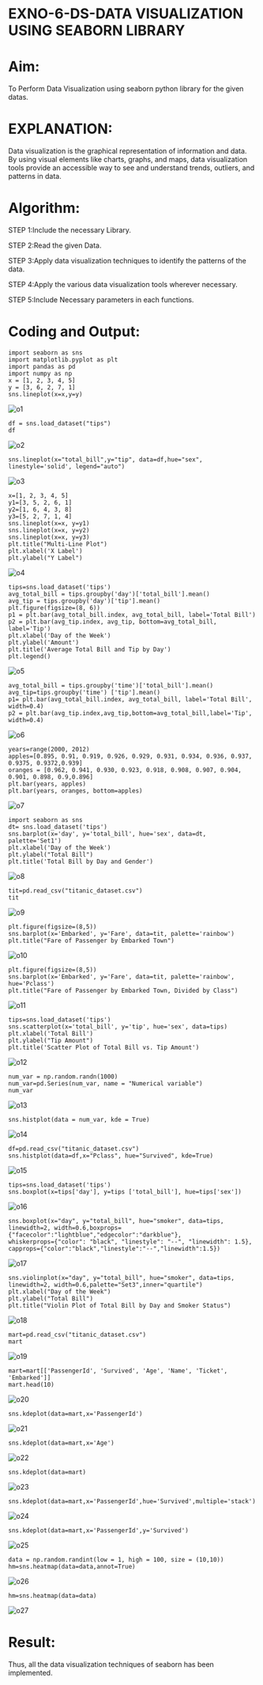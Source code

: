 # EXNO-6-DS-DATA VISUALIZATION USING SEABORN LIBRARY

# Aim:
  To Perform Data Visualization using seaborn python library for the given datas.

# EXPLANATION:
Data visualization is the graphical representation of information and data. By using visual elements like charts, graphs, and maps, data visualization tools provide an accessible way to see and understand trends, outliers, and patterns in data.

# Algorithm:
STEP 1:Include the necessary Library.

STEP 2:Read the given Data.

STEP 3:Apply data visualization techniques to identify the patterns of the data.

STEP 4:Apply the various data visualization tools wherever necessary.

STEP 5:Include Necessary parameters in each functions.

# Coding and Output:
```
import seaborn as sns
import matplotlib.pyplot as plt
import pandas as pd
import numpy as np
x = [1, 2, 3, 4, 5]
y = [3, 6, 2, 7, 1]
sns.lineplot(x=x,y=y)
```
![o1](https://github.com/chgeethika/EXNO-6-DS/assets/142209368/f06cb1bc-454f-447b-9cbc-9d01509ef267)

```
df = sns.load_dataset("tips")
df
```
![o2](https://github.com/chgeethika/EXNO-6-DS/assets/142209368/b4e19aea-2912-425b-8432-ae2c0d34f7d7)


```
sns.lineplot(x="total_bill",y="tip", data=df,hue="sex", linestyle='solid', legend="auto")
```
![o3](https://github.com/chgeethika/EXNO-6-DS/assets/142209368/84b1c26e-e1f1-4d31-ac78-f5b83cd82c74)

```
x=[1, 2, 3, 4, 5]
y1=[3, 5, 2, 6, 1]
y2=[1, 6, 4, 3, 8]
y3=[5, 2, 7, 1, 4]
sns.lineplot(x=x, y=y1)
sns.lineplot(x=x, y=y2)
sns.lineplot(x=x, y=y3)
plt.title("Multi-Line Plot")
plt.xlabel('X Label')
plt.ylabel("Y Label")
```
![o4](https://github.com/chgeethika/EXNO-6-DS/assets/142209368/0970b5e1-8229-48a5-9fb7-534f95d2e3b2)

```
tips=sns.load_dataset('tips')
avg_total_bill = tips.groupby('day')['total_bill'].mean()
avg_tip = tips.groupby('day')['tip'].mean()
plt.figure(figsize=(8, 6))
p1 = plt.bar(avg_total_bill.index, avg_total_bill, label='Total Bill')
p2 = plt.bar(avg_tip.index, avg_tip, bottom=avg_total_bill, label='Tip')
plt.xlabel('Day of the Week')
plt.ylabel('Amount')
plt.title('Average Total Bill and Tip by Day')
plt.legend()
```
![o5](https://github.com/chgeethika/EXNO-6-DS/assets/142209368/f52b8f50-f26b-46a7-b1b7-3e3d7e579064)

```
avg_total_bill = tips.groupby('time')['total_bill'].mean()
avg_tip=tips.groupby('time') ['tip'].mean()
p1= plt.bar(avg_total_bill.index, avg_total_bill, label='Total Bill', width=0.4)
p2 = plt.bar(avg_tip.index,avg_tip,bottom=avg_total_bill,label='Tip', width=0.4)
```
![o6](https://github.com/chgeethika/EXNO-6-DS/assets/142209368/acd015a7-eb57-4867-be35-9e392fba6908)

```
years=range(2000, 2012)
apples=[0.895, 0.91, 0.919, 0.926, 0.929, 0.931, 0.934, 0.936, 0.937, 0.9375, 0.9372,0.939]
oranges = [0.962, 0.941, 0.930, 0.923, 0.918, 0.908, 0.907, 0.904, 0.901, 0.898, 0.9,0.896]
plt.bar(years, apples)
plt.bar(years, oranges, bottom=apples)
```
![o7](https://github.com/chgeethika/EXNO-6-DS/assets/142209368/00e5144a-cbed-466c-a66c-b82a02a603c5)

```
import seaborn as sns
dt= sns.load_dataset('tips')
sns.barplot(x='day', y='total_bill', hue='sex', data=dt, palette='Set1')
plt.xlabel('Day of the Week')
plt.ylabel("Total Bill")
plt.title('Total Bill by Day and Gender')
```
![o8](https://github.com/chgeethika/EXNO-6-DS/assets/142209368/277f3bfc-8e43-4cd5-9b77-bfab98027de0)

```
tit=pd.read_csv("titanic_dataset.csv")
tit
```
![o9](https://github.com/chgeethika/EXNO-6-DS/assets/142209368/aaf24410-14ba-4f9f-a66b-05ff2a528159)

```
plt.figure(figsize=(8,5))
sns.barplot(x='Embarked', y='Fare', data=tit, palette='rainbow')
plt.title("Fare of Passenger by Embarked Town")
```
![o10](https://github.com/chgeethika/EXNO-6-DS/assets/142209368/54ddd672-29bb-4cb1-9ce8-1532784223e9)
```
plt.figure(figsize=(8,5))
sns.barplot(x='Embarked', y='Fare', data=tit, palette='rainbow', hue='Pclass')
plt.title("Fare of Passenger by Embarked Town, Divided by Class")
```
![o11](https://github.com/chgeethika/EXNO-6-DS/assets/142209368/e46ba771-8880-4938-a6f6-917242691e34)


```
tips=sns.load_dataset('tips')
sns.scatterplot(x='total_bill', y='tip', hue='sex', data=tips)
plt.xlabel('Total Bill')
plt.ylabel("Tip Amount")
plt.title('Scatter Plot of Total Bill vs. Tip Amount')
```
![o12](https://github.com/chgeethika/EXNO-6-DS/assets/142209368/da9d69a6-9b8a-412f-a857-537a8d1f6a89)

```
num_var = np.random.randn(1000)
num_var=pd.Series(num_var, name = "Numerical variable")
num_var
```
![o13](https://github.com/chgeethika/EXNO-6-DS/assets/142209368/7d5095f1-f962-4f45-8042-d850ef3a73ee)

```
sns.histplot(data = num_var, kde = True)
```
![o14](https://github.com/chgeethika/EXNO-6-DS/assets/142209368/513b0d57-e888-4d56-a662-986cd4e32650)

```
df=pd.read_csv("titanic_dataset.csv")
sns.histplot(data=df,x="Pclass", hue="Survived", kde=True)
```
![o15](https://github.com/chgeethika/EXNO-6-DS/assets/142209368/8588bdaf-ad62-4efc-9ed7-c4398ce25eb6)

```
tips=sns.load_dataset('tips')
sns.boxplot(x=tips['day'], y=tips ['total_bill'], hue=tips['sex'])
```
![o16](https://github.com/chgeethika/EXNO-6-DS/assets/142209368/67b42d96-59a4-4b4c-bd8b-594e330f2bc1)
```
sns.boxplot(x="day", y="total_bill", hue="smoker", data=tips, linewidth=2, width=0.6,boxprops={"facecolor":"lightblue","edgecolor":"darkblue"},
whiskerprops={"color": "black", "linestyle": "--", "linewidth": 1.5}, capprops={"color":"black","linestyle":"--","linewidth":1.5})
```

![o17](https://github.com/chgeethika/EXNO-6-DS/assets/142209368/7219ed2e-1c6a-4ec8-88ff-b895038cc25e)

```
sns.violinplot(x="day", y="total_bill", hue="smoker", data=tips, linewidth=2, width=0.6,palette="Set3",inner="quartile")
plt.xlabel("Day of the Week")
plt.ylabel("Total Bill")
plt.title("Violin Plot of Total Bill by Day and Smoker Status")
```
![o18](https://github.com/chgeethika/EXNO-6-DS/assets/142209368/8fd1cf11-f222-48ed-907d-99ef58985e1d)


```
mart=pd.read_csv("titanic_dataset.csv")
mart
```
![o19](https://github.com/chgeethika/EXNO-6-DS/assets/142209368/3b7f76e4-c049-44c7-9ab7-49ced9f0a518)

```
mart=mart[['PassengerId', 'Survived', 'Age', 'Name', 'Ticket', 'Embarked']]
mart.head(10)
```
![o20](https://github.com/chgeethika/EXNO-6-DS/assets/142209368/fdce848a-b9ae-4888-a266-fc040eae704d)

```
sns.kdeplot(data=mart,x='PassengerId')
```
![o21](https://github.com/chgeethika/EXNO-6-DS/assets/142209368/a3897022-3baf-4326-90fb-50c4398cc339)

```
sns.kdeplot(data=mart,x='Age')
```
![o22](https://github.com/chgeethika/EXNO-6-DS/assets/142209368/24c42d59-ae97-400e-906d-702d9c62c616)

```
sns.kdeplot(data=mart)
```
![o23](https://github.com/chgeethika/EXNO-6-DS/assets/142209368/d2bbd091-7880-4187-a725-5ec1afeb035c)

```
sns.kdeplot(data=mart,x='PassengerId',hue='Survived',multiple='stack')
```
![o24](https://github.com/chgeethika/EXNO-6-DS/assets/142209368/2250604b-0f4c-4710-b9a3-c6778a6317ab)

```
sns.kdeplot(data=mart,x='PassengerId',y='Survived')
```
![o25](https://github.com/chgeethika/EXNO-6-DS/assets/142209368/3f4f7c4c-95bf-46fb-a40d-0e0aa10c44e0)

```
data = np.random.randint(low = 1, high = 100, size = (10,10))
hm=sns.heatmap(data=data,annot=True)
```
![o26](https://github.com/chgeethika/EXNO-6-DS/assets/142209368/327ff1ec-3c69-419c-9307-a0ca257c6a10)


```
hm=sns.heatmap(data=data)
```
![o27](https://github.com/chgeethika/EXNO-6-DS/assets/142209368/a39eb48e-0a19-4939-a9fc-fb11ba142917)



# Result:
Thus, all the data visualization techniques of seaborn has been implemented.
